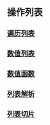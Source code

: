 ## 操作列表

### [遍历列表](./for.py)

### [数值列表](./range.py)

### [数值函数](./function.py)

### [列表解析](./for-range.py)

### [列表切片](./:.py)
